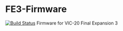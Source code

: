 # FE3-Firmware
[![Build Status](https://api.travis-ci.org/ops/FE3-Firmware.svg?branch=master)](https://travis-ci.org/ops/FE3-Firmware)
Firmware for VIC-20 Final Expansion 3

